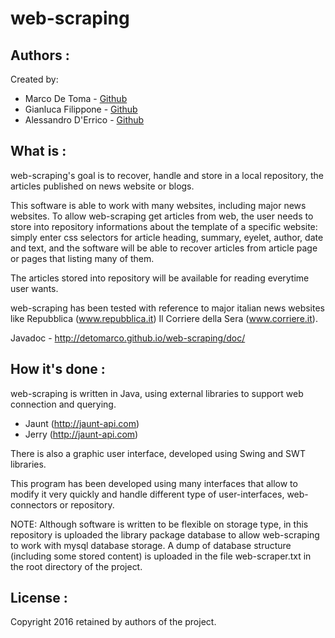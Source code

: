 web-scraping
=========================================

Authors :
-------------------
Created by:

 * Marco De Toma - [Github](https://github.com/detomarco)
 * Gianluca Filippone - [Github](https://github.com/Gianlufil)
 * Alessandro D'Errico - [Github](https://github.com/lamoichenzio)


What is :
-------------------
web-scraping's goal is to recover, handle and store in a local repository, the articles published on news website or blogs.

This software is able to work with many websites, including major news websites.
To allow web-scraping get articles from web, the user needs to store into repository informations about the template of a specific website: simply enter css selectors for article heading, summary, eyelet, author, date and text, and the software will be able to recover articles from article page or pages that listing many of them.

The articles stored into repository will be available for reading everytime user wants.

web-scraping has been tested with reference to major italian news websites like Repubblica (www.repubblica.it)
Il Corriere della Sera (www.corriere.it).

Javadoc - http://detomarco.github.io/web-scraping/doc/

How it's done :
-------------------
web-scraping is written in Java, using external libraries to support web connection and querying.

 * Jaunt (http://jaunt-api.com)
 * Jerry (http://jaunt-api.com)
 
There is also a graphic user interface, developed using Swing and SWT libraries.

This program has been developed using many interfaces that allow to modify it very quickly and handle different type of user-interfaces, web-connectors or repository.

NOTE:
Although software is written to be flexible on storage type, in this repository is uploaded the library package database to allow web-scraping to work with mysql database storage. A dump of database structure (including some stored content) is uploaded in the file web-scraper.txt in the root directory of the project.

License :
-------------------
Copyright 2016 retained by authors of the project.
